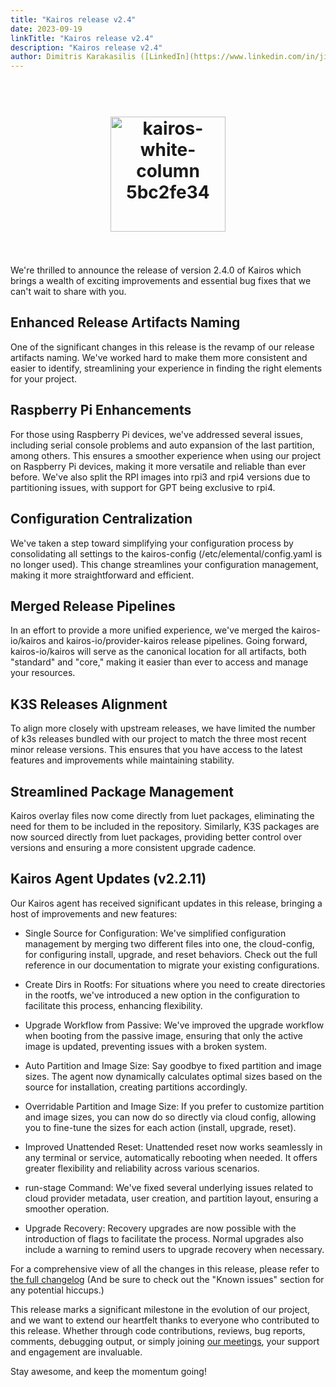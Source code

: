 ```yaml
---
title: "Kairos release v2.4"
date: 2023-09-19
linkTitle: "Kairos release v2.4"
description: "Kairos release v2.4"
author: Dimitris Karakasilis ([LinkedIn](https://www.linkedin.com/in/jimmykarily/)) ([GitHub](https://github.com/jimmykarily))
---
```

<h1 align="center">
  <br>
     <img width="184" alt="kairos-white-column 5bc2fe34" src="https://user-images.githubusercontent.com/2420543/215073247-96988fd1-7fcf-4877-a28d-7c5802db43ab.png">
    <br>
<br>
</h1>

We're thrilled to announce the release of version 2.4.0 of Kairos which brings a wealth of exciting improvements and essential bug fixes that we can't wait to share with you.

## Enhanced Release Artifacts Naming

One of the significant changes in this release is the revamp of our release artifacts naming. We've worked hard to make them more consistent and easier to identify, streamlining your experience in finding the right elements for your project.

## Raspberry Pi Enhancements

For those using Raspberry Pi devices, we've addressed several issues, including serial console problems and auto expansion of the last partition, among others. This ensures a smoother experience when using our project on Raspberry Pi devices, making it more versatile and reliable than ever before. We've also split the RPI images into rpi3 and rpi4 versions due to partitioning issues, with support for GPT being exclusive to rpi4.

## Configuration Centralization

We've taken a step toward simplifying your configuration process by consolidating all settings to the kairos-config (/etc/elemental/config.yaml is no longer used). This change streamlines your configuration management, making it more straightforward and efficient.

## Merged Release Pipelines

In an effort to provide a more unified experience, we've merged the kairos-io/kairos and kairos-io/provider-kairos release pipelines. Going forward, kairos-io/kairos will serve as the canonical location for all artifacts, both "standard" and "core," making it easier than ever to access and manage your resources.

## K3S Releases Alignment

To align more closely with upstream releases, we have limited the number of k3s releases bundled with our project to match the three most recent minor release versions. This ensures that you have access to the latest features and improvements while maintaining stability.

## Streamlined Package Management

Kairos overlay files now come directly from luet packages, eliminating the need for them to be included in the repository. Similarly, K3S packages are now sourced directly from luet packages, providing better control over versions and ensuring a more consistent upgrade cadence.

## Kairos Agent Updates (v2.2.11)

Our Kairos agent has received significant updates in this release, bringing a host of improvements and new features:

- Single Source for Configuration: We've simplified configuration management by merging two different files into one, the cloud-config, for configuring install, upgrade, and reset behaviors. Check out the full reference in our documentation to migrate your existing configurations.

- Create Dirs in Rootfs: For situations where you need to create directories in the rootfs, we've introduced a new option in the configuration to facilitate this process, enhancing flexibility.

- Upgrade Workflow from Passive: We've improved the upgrade workflow when booting from the passive image, ensuring that only the active image is updated, preventing issues with a broken system.

- Auto Partition and Image Size: Say goodbye to fixed partition and image sizes. The agent now dynamically calculates optimal sizes based on the source for installation, creating partitions accordingly.

- Overridable Partition and Image Size: If you prefer to customize partition and image sizes, you can now do so directly via cloud config, allowing you to fine-tune the sizes for each action (install, upgrade, reset).

- Improved Unattended Reset: Unattended reset now works seamlessly in any terminal or service, automatically rebooting when needed. It offers greater flexibility and reliability across various scenarios.

- run-stage Command: We've fixed several underlying issues related to cloud provider metadata, user creation, and partition layout, ensuring a smoother operation.

 - Upgrade Recovery: Recovery upgrades are now possible with the introduction of flags to facilitate the process. Normal upgrades also include a warning to remind users to upgrade recovery when necessary.


For a comprehensive view of all the changes in this release, please refer to [the full changelog](https://github.com/kairos-io/kairos/releases/tag/v2.4.0) (And be sure to check out the "Known issues" section for any potential hiccups.)

This release marks a significant milestone in the evolution of our project, and we want to extend our heartfelt thanks to everyone who contributed to this release. Whether through code contributions, reviews, bug reports, comments, debugging output, or simply joining [our meetings](https://calendar.google.com/calendar/u/0/embed?src=c_6d65f26502a5a67c9570bb4c16b622e38d609430bce6ce7fc1d8064f2df09c11@group.calendar.google.com&ctz=Europe/Rome), your support and engagement are invaluable.

Stay awesome, and keep the momentum going!
